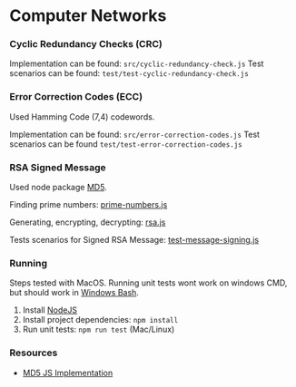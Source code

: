 # Computer Networks


### Cyclic Redundancy Checks (CRC)

Implementation can be found: `src/cyclic-redundancy-check.js`
Test scenarios can be found: `test/test-cyclic-redundancy-check.js`

### Error Correction Codes (ECC)

Used Hamming Code (7,4) codewords.

Implementation can be found: `src/error-correction-codes.js`
Test scenarios can be found `test/test-error-correction-codes.js`

### RSA Signed Message

Used node package [MD5](https://www.npmjs.com/package/md5).

Finding prime numbers: [prime-numbers.js](../master/src/prime-numbers.js)

Generating, encrypting, decrypting: [rsa.js](../master/src/rsa.js)

Tests scenarios for Signed RSA Message: [test-message-signing.js](../master/test/test-message-signing.js)

### Running

Steps tested with MacOS.
Running unit tests wont work on windows CMD, but should work in [Windows Bash](https://www.howtogeek.com/249966/how-to-install-and-use-the-linux-bash-shell-on-windows-10/).

1. Install [NodeJS](https://nodejs.org/en/download/)
2. Install project dependencies: `npm install`
3. Run unit tests: `npm run test` (Mac/Linux)


### Resources

* [MD5 JS Implementation](https://code.google.com/archive/p/crypto-js/)
